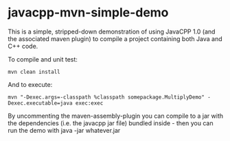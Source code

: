 javacpp-mvn-simple-demo
=======================

This is a simple, stripped-down demonstration of using JavaCPP 1.0 (and the associated maven plugin) to compile a project containing both Java and C++ code.

To compile and unit test: 

```
mvn clean install
```

And to execute:

```
mvn "-Dexec.args=-classpath %classpath somepackage.MultiplyDemo" -Dexec.executable=java exec:exec
```

By uncommenting the maven-assembly-plugin you can compile to a jar with the dependencies (i.e. the javacpp jar file) bundled inside - then you can run the demo with java -jar whatever.jar
